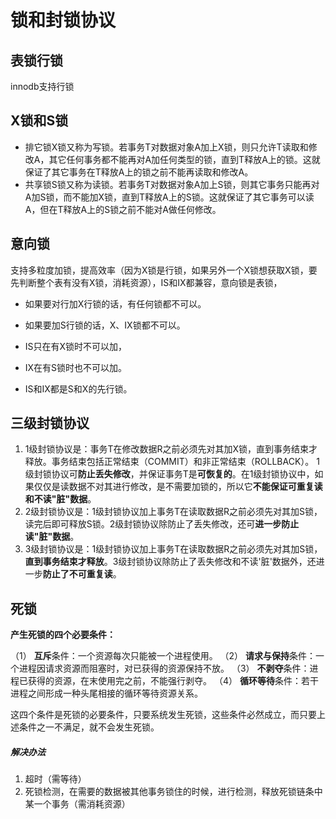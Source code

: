 # 锁和封锁协议

## 表锁行锁

innodb支持行锁

## X锁和S锁

* 排它锁X锁又称为写锁。若事务T对数据对象A加上X锁，则只允许T读取和修改A，其它任何事务都不能再对A加任何类型的锁，直到T释放A上的锁。这就保证了其它事务在T释放A上的锁之前不能再读取和修改A。 
* 共享锁S锁又称为读锁。若事务T对数据对象A加上S锁，则其它事务只能再对A加S锁，而不能加X锁，直到T释放A上的S锁。这就保证了其它事务可以读A，但在T释放A上的S锁之前不能对A做任何修改。 

## 意向锁
支持多粒度加锁，提高效率（因为X锁是行锁，如果另外一个X锁想获取X锁，要先判断整个表有没有X锁，消耗资源），IS和IX都兼容，意向锁是表锁，

* 如果要对行加X行锁的话，有任何锁都不可以。

* 如果要加S行锁的话，X、IX锁都不可以。
* IS只在有X锁时不可以加，
* IX在有S锁时也不可以加。
* IS和IX都是S和X的先行锁。

## 三级封锁协议
1. 1级封锁协议是：事务T在修改数据R之前必须先对其加X锁，直到事务结束才释放。事务结束包括正常结束（COMMIT）和非正常结束（ROLLBACK）。 1级封锁协议可**防止丢失修改**，并保证事务T是**可恢复的**。在1级封锁协议中，如果仅仅是读数据不对其进行修改，是不需要加锁的，所以它**不能保证可重复读和不读"脏"数据**。 
2. 2级封锁协议是：1级封锁协议加上事务T在读取数据R之前必须先对其加S锁，读完后即可释放S锁。2级封锁协议除防止了丢失修改，还可**进一步防止读"脏"数据**。 
3. 3级封锁协议是：1级封锁协议加上事务T在读取数据R之前必须先对其加S锁，**直到事务结束才释放**。3级封锁协议除防止了丢失修改和不读'脏'数据外，还进一步**防止了不可重复读**。

## 死锁

**产生死锁的四个必要条件：**

（1） **互斥**条件：一个资源每次只能被一个进程使用。
（2） **请求与保持**条件：一个进程因请求资源而阻塞时，对已获得的资源保持不放。
（3） **不剥夺**条件：进程已获得的资源，在末使用完之前，不能强行剥夺。
（4） **循环等待**条件：若干进程之间形成一种头尾相接的循环等待资源关系。

 这四个条件是死锁的必要条件，只要系统发生死锁，这些条件必然成立，而只要上述条件之一不满足，就不会发生死锁。

##### 解决办法

1. 超时（需等待）
2. 死锁检测，在需要的数据被其他事务锁住的时候，进行检测，释放死锁链条中某一个事务（需消耗资源）